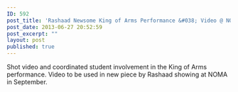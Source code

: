 ```yaml
---
ID: 592
post_title: 'Rashaad Newsome King of Arms Performance &#038; Video @ NOMA'
post_date: 2013-06-27 20:52:59
post_excerpt: ""
layout: post
published: true
---
```

Shot video and coordinated student involvement in the King of Arms performance. Video to be used in new piece by Rashaad showing at NOMA in September.